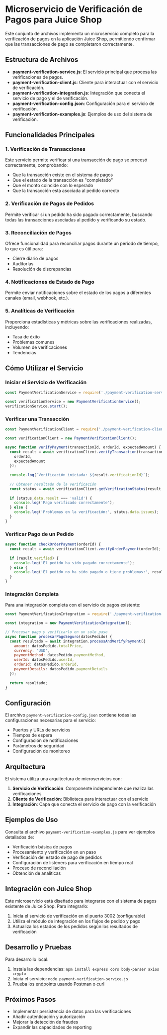 # Microservicio de Verificación de Pagos para Juice Shop

Este conjunto de archivos implementa un microservicio completo para la verificación de pagos en la aplicación Juice Shop, permitiendo confirmar que las transacciones de pago se completaron correctamente.

## Estructura de Archivos

- **payment-verification-service.js**: El servicio principal que procesa las verificaciones de pagos.
- **payment-verification-client.js**: Cliente para interactuar con el servicio de verificación.
- **payment-verification-integration.js**: Integración que conecta el servicio de pago y el de verificación.
- **payment-verification-config.json**: Configuración para el servicio de verificación.
- **payment-verification-examples.js**: Ejemplos de uso del sistema de verificación.

## Funcionalidades Principales

### 1. Verificación de Transacciones

Este servicio permite verificar si una transacción de pago se procesó correctamente, comprobando:
- Que la transacción existe en el sistema de pagos
- Que el estado de la transacción es "completado"
- Que el monto coincide con lo esperado
- Que la transacción está asociada al pedido correcto

### 2. Verificación de Pagos de Pedidos

Permite verificar si un pedido ha sido pagado correctamente, buscando todas las transacciones asociadas al pedido y verificando su estado.

### 3. Reconciliación de Pagos

Ofrece funcionalidad para reconciliar pagos durante un período de tiempo, lo que es útil para:
- Cierre diario de pagos
- Auditorías
- Resolución de discrepancias

### 4. Notificaciones de Estado de Pago

Permite enviar notificaciones sobre el estado de los pagos a diferentes canales (email, webhook, etc.).

### 5. Analíticas de Verificación

Proporciona estadísticas y métricas sobre las verificaciones realizadas, incluyendo:
- Tasa de éxito
- Problemas comunes
- Volumen de verificaciones
- Tendencias

## Cómo Utilizar el Servicio

### Iniciar el Servicio de Verificación

```javascript
const PaymentVerificationService = require('./payment-verification-service');

const verificationService = new PaymentVerificationService();
verificationService.start();
```

### Verificar una Transacción

```javascript
const PaymentVerificationClient = require('./payment-verification-client');

const verificationClient = new PaymentVerificationClient();

async function verifyPayment(transactionId, orderId, expectedAmount) {
  const result = await verificationClient.verifyTransaction(transactionId, {
    orderId,
    expectedAmount
  });
  
  console.log(`Verificación iniciada: ${result.verificationId}`);
  
  // Obtener resultado de la verificación
  const status = await verificationClient.getVerificationStatus(result.verificationId);
  
  if (status.data.result === 'valid') {
    console.log('Pago verificado correctamente');
  } else {
    console.log('Problemas en la verificación:', status.data.issues);
  }
}
```

### Verificar Pago de un Pedido

```javascript
async function checkOrderPayment(orderId) {
  const result = await verificationClient.verifyOrderPayment(orderId);
  
  if (result.verified) {
    console.log('El pedido ha sido pagado correctamente');
  } else {
    console.log('El pedido no ha sido pagado o tiene problemas:', result.message);
  }
}
```

### Integración Completa

Para una integración completa con el servicio de pagos existente:

```javascript
const PaymentVerificationIntegration = require('./payment-verification-integration');

const integration = new PaymentVerificationIntegration();

// Procesar pago y verificarlo en un solo paso
async function procesarPagoSeguro(datosPedido) {
  const resultado = await integration.processAndVerifyPayment({
    amount: datosPedido.totalPrice,
    currency: 'USD',
    paymentMethod: datosPedido.paymentMethod,
    userId: datosPedido.userId,
    orderId: datosPedido.orderId,
    paymentDetails: datosPedido.paymentDetails
  });
  
  return resultado;
}
```

## Configuración

El archivo `payment-verification-config.json` contiene todas las configuraciones necesarias para el servicio:

- Puertos y URLs de servicios
- Tiempos de espera
- Configuración de notificaciones
- Parámetros de seguridad
- Configuración de monitoreo

## Arquitectura

El sistema utiliza una arquitectura de microservicios con:

1. **Servicio de Verificación**: Componente independiente que realiza las verificaciones
2. **Cliente de Verificación**: Biblioteca para interactuar con el servicio
3. **Integración**: Capa que conecta el servicio de pago con la verificación

## Ejemplos de Uso

Consulta el archivo `payment-verification-examples.js` para ver ejemplos detallados de:

- Verificación básica de pagos
- Procesamiento y verificación en un paso
- Verificación del estado de pago de pedidos
- Configuración de listeners para verificación en tiempo real
- Proceso de reconciliación
- Obtención de analíticas

## Integración con Juice Shop

Este microservicio está diseñado para integrarse con el sistema de pagos existente de Juice Shop. Para integrarlo:

1. Inicia el servicio de verificación en el puerto 3002 (configurable)
2. Utiliza el módulo de integración en los flujos de pedido y pago
3. Actualiza los estados de los pedidos según los resultados de verificación

## Desarrollo y Pruebas

Para desarrollo local:

1. Instala las dependencias: `npm install express cors body-parser axios crypto`
2. Inicia el servicio: `node payment-verification-service.js`
3. Prueba los endpoints usando Postman o curl

## Próximos Pasos

- Implementar persistencia de datos para las verificaciones
- Añadir autenticación y autorización
- Mejorar la detección de fraudes
- Expandir las capacidades de reporting
